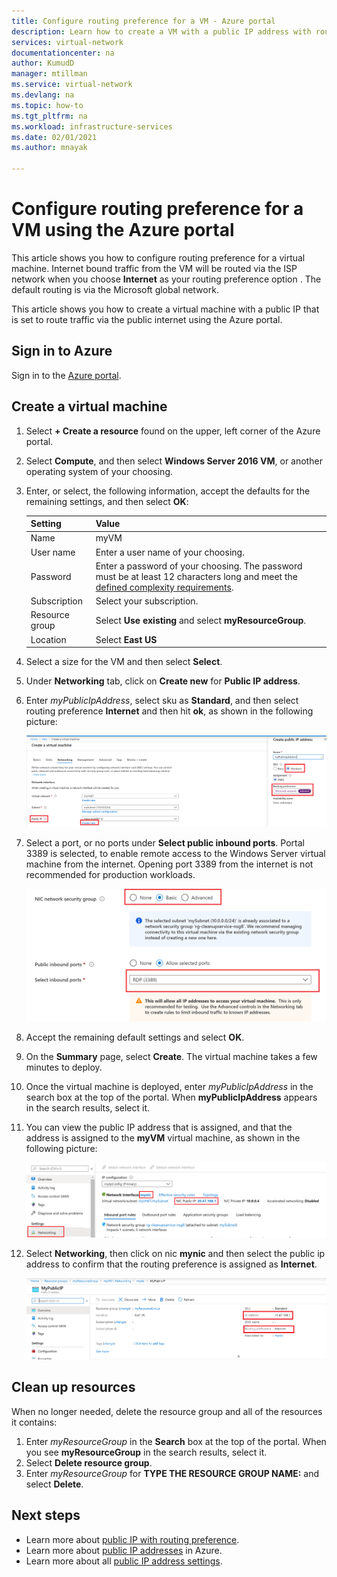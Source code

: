 ```yaml
---
title: Configure routing preference for a VM - Azure portal
description: Learn how to create a VM with a public IP address with routing preference choice using the Azure portal.
services: virtual-network
documentationcenter: na
author: KumudD
manager: mtillman
ms.service: virtual-network
ms.devlang: na
ms.topic: how-to
ms.tgt_pltfrm: na
ms.workload: infrastructure-services
ms.date: 02/01/2021
ms.author: mnayak

---
```

# Configure routing preference for a VM using the Azure portal

This article shows you how to configure routing preference for a virtual machine. Internet bound traffic from the VM will be routed via the ISP network when you choose **Internet** as your routing preference option . The default routing is via the Microsoft global network.

This article shows you how to create a virtual machine with a public IP that is set to route traffic via the public internet using the Azure portal.

## Sign in to Azure

Sign in to the [Azure portal](https://portal.azure.com/).

## Create a virtual machine

1. Select **+ Create a resource** found on the upper, left corner of the Azure portal.
2. Select **Compute**, and then select **Windows Server 2016 VM**, or another operating system of your choosing.
3. Enter, or select, the following information, accept the defaults for the remaining settings, and then select **OK**:

    |Setting|Value|
    |---|---|
    |Name|myVM|
    |User name| Enter a user name of your choosing.|
    |Password| Enter a password of your choosing. The password must be at least 12 characters long and meet the [defined complexity requirements](../virtual-machines/windows/faq.yml?toc=%2fazure%2fvirtual-network%2ftoc.json#what-are-the-password-requirements-when-creating-a-vm-).|
    |Subscription| Select your subscription.|
    |Resource group| Select **Use existing** and select **myResourceGroup**.|
    |Location| Select **East US**|

4. Select a size for the VM and then select **Select**.
5. Under **Networking** tab, click on **Create new** for **Public IP address**.
6. Enter *myPublicIpAddress*, select sku as **Standard**, and then select routing preference **Internet** and then hit **ok**, as shown in the following picture:

   ![Select static](./media/tutorial-routing-preference-virtual-machine-portal/routing-preference-internet-new.png)

6. Select a port, or no ports under **Select public inbound ports**. Portal 3389 is selected, to enable remote access to the Windows Server virtual machine from the internet. Opening port 3389 from the internet is not recommended for production workloads.

   ![Select a port](./media/tutorial-routing-preference-virtual-machine-portal/pip-ports-new.png)

7. Accept the remaining default settings and select **OK**.
8. On the **Summary** page, select **Create**. The virtual machine takes a few minutes to deploy.
9. Once the virtual machine is deployed, enter *myPublicIpAddress* in the search box at the top of the portal. When **myPublicIpAddress** appears in the search results, select it.
10. You can view the public IP address that is assigned, and that the address is assigned to the **myVM** virtual machine, as shown in the following picture:

    ![Screenshot shows the NIC Public I P for the network interface mynic.](./media/tutorial-routing-preference-virtual-machine-portal/pip-properties-new.png)

11. Select **Networking**, then click on nic **mynic** and then select the public ip address to confirm that the routing preference is assigned as **Internet**.

    ![Screenshot shows the I P address and routing preference for a Public I P address.](./media/tutorial-routing-preference-virtual-machine-portal/pip-routing-internet-new.png)

## Clean up resources

When no longer needed, delete the resource group and all of the resources it contains:

1. Enter *myResourceGroup* in the **Search** box at the top of the portal. When you see **myResourceGroup** in the search results, select it.
2. Select **Delete resource group**.
3. Enter *myResourceGroup* for **TYPE THE RESOURCE GROUP NAME:** and select **Delete**.

## Next steps
- Learn more about [public IP with routing preference](routing-preference-overview.md).
- Learn more about [public IP addresses](./public-ip-addresses.md#public-ip-addresses) in Azure.
- Learn more about all [public IP address settings](virtual-network-public-ip-address.md#create-a-public-ip-address).